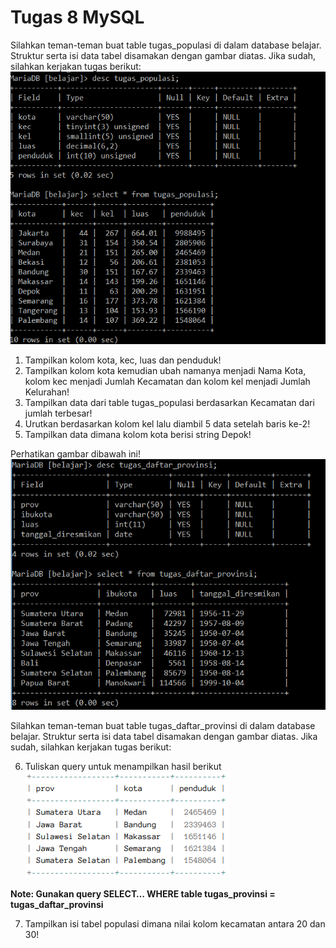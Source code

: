 # Tugas 8 MySQL
Silahkan teman-teman buat table tugas_populasi di dalam database belajar. Struktur serta isi data tabel disamakan dengan gambar diatas. Jika sudah, silahkan kerjakan tugas berikut:
![Tugas 8.1](https://github.com/troy213/tugas_8_mysql/blob/main/Tugas%208.1.png)

1. Tampilkan kolom kota, kec, luas dan penduduk!
2. Tampilkan kolom kota kemudian ubah namanya menjadi Nama Kota, kolom kec menjadi Jumlah Kecamatan dan kolom kel menjadi Jumlah Kelurahan!
3. Tampilkan data dari table tugas_populasi berdasarkan Kecamatan dari jumlah terbesar!
4. Urutkan berdasarkan kolom kel lalu diambil 5 data setelah baris ke-2!
5. Tampilkan data dimana kolom kota berisi string Depok!

Perhatikan gambar dibawah ini!
![Tugas 8.2](https://github.com/troy213/tugas_8_mysql/blob/main/Tugas%208.2.png)

Silahkan teman-teman buat table tugas_daftar_provinsi di dalam database belajar. Struktur serta isi data tabel disamakan dengan gambar diatas. Jika sudah, silahkan kerjakan tugas berikut:

6. Tuliskan query untuk menampilkan hasil berikut
![Tugas 8.3](https://github.com/troy213/tugas_8_mysql/blob/main/Tugas%208.3.png)

**Note: Gunakan query SELECT… WHERE table tugas_provinsi = tugas_daftar_provinsi**

7. Tampilkan isi tabel populasi dimana nilai kolom kecamatan antara 20 dan 30!

